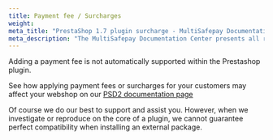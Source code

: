 ```yaml
---
title: Payment fee / Surcharges
weight:
meta_title: "PrestaShop 1.7 plugin surcharge - MultiSafepay Documentation Center"
meta_description: "The MultiSafepay Documentation Center presents all relevant information about our Plugins and API. You can also find support pages for Payment Methods, Tools and General Questions as well as the contact details of our Support and Integration Teams."
---
```


Adding a payment fee is not automatically supported within the Prestashop plugin.

See how applying payment fees or surcharges for your customers may affect your webshop on our [PSD2 documentation page](/faq/psd2)

Of course we do our best to support and assist you. However, when we investigate or reproduce on the core of a plugin, we cannot guarantee perfect compatibility when installing an external package.
